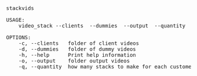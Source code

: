 <pre>
stackvids 

USAGE:
    video_stack --clients <client_folder> --dummies <dummies_folder> --output <output_folder> --quantity <quantity>

OPTIONS:
    -c, --clients <client_folder>  folder of client videos
    -d, --dummies <dummies_folder>  folder of dummy videos
    -h, --help      Print help information 
    -o, --output <output_folder>   folder output videos
    -q, --quantity <quantity> how many stacks to make for each customer video
</pre>
